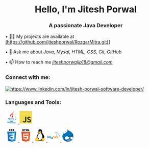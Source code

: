 <h1 align="center">Hello, I'm Jitesh Porwal</h1>
<h3 align="center">A passionate Java  Developer</h3>

•⁠  ⁠👨‍💻 My projects are available at [(https://github.com/jiteshporwal/RozgarMitra.git)](https://github.com/jiteshporwal/RozgarMitra.git)]

•⁠  ⁠💬 Ask me about *Java,  Mysql, HTML, CSS, Git, GitHub*

•⁠  ⁠📫 How to reach me *jiteshporwaljp18@gmail.com*

<h3 align="left">Connect with me:</h3>
<p align="left">
<a href="https://www.linkedin.com/in/jitesh-porwal-software-developer/" target="blank"><img align="center" src="https://raw.githubusercontent.com/rahuldkjain/github-profile-readme-generator/master/src/images/icons/Social/linked-in-alt.svg" alt="https://www.linkedin.com/in/jitesh-porwal-software-developer/" height="30" width="40" /></a>


<h3 align="left">Languages and Tools:</h3>
<p align="left"> 
    <a href="https://www.java.com" target="_blank" rel="noreferrer">
  <img src="https://raw.githubusercontent.com/devicons/devicon/master/icons/java/java-original.svg" alt="java" width="40" height="40"/>
</a>
   <a href="https://developer.mozilla.org/en-US/docs/Web/JavaScript" target="_blank" rel="noreferrer">
  <img src="https://raw.githubusercontent.com/devicons/devicon/master/icons/javascript/javascript-original.svg" alt="javascript" width="40" height="40"/>
</a>

  <a href="https://www.w3schools.com/css/" target="_blank" rel="noreferrer"> <img src="https://raw.githubusercontent.com/devicons/devicon/master/icons/css3/css3-original-wordmark.svg" alt="css3" width="40" height="40"/> </a> 
  <a href="https://www.w3.org/html/" target="_blank" rel="noreferrer"> <img src="https://raw.githubusercontent.com/devicons/devicon/master/icons/html5/html5-original-wordmark.svg" alt="html5" width="40" height="40"/> </a> <a href="https://www.linux.org/" target="_blank" rel="noreferrer"> <img src="https://raw.githubusercontent.com/devicons/devicon/master/icons/linux/linux-original.svg" alt="linux" width="40" height="40"/> </a> 
  <a href="https://www.mysql.com/" target="_blank" rel="noreferrer"> <img src="https://raw.githubusercontent.com/devicons/devicon/master/icons/mysql/mysql-original-wordmark.svg" alt="mysql" width="40" height="40"/> </a> 
  <a href="https://www.drupal.org" target="_blank" rel="noreferrer">
  <img src="https://raw.githubusercontent.com/devicons/devicon/master/icons/drupal/drupal-original.svg" alt="drupal" width="40" height="40"/>
</a>


</p>


